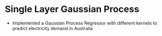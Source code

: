 # Single Layer Gaussian Process 
* Implemented a Gaussian Process Regressor with different kernels to predict electricity demand in Australia
